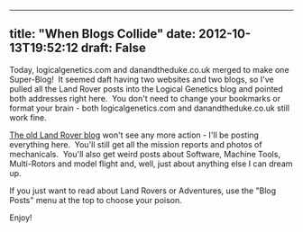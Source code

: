 
---
title: "When Blogs Collide"
date: 2012-10-13T19:52:12
draft: False
---

Today, logicalgenetics.com and danandtheduke.co.uk merged to make one Super-Blog!  It seemed daft having two websites and two blogs, so I've pulled all the Land Rover posts into the Logical Genetics blog and pointed both addresses right here.  You don't need to change your bookmarks or format your brain - both logicalgenetics.com and danandtheduke.co.uk still work fine.

<a href="http://danandtheduke.blogspot.com">The old Land Rover blog</a> won't see any more action - I'll be posting everything here.  You'll still get all the mission reports and photos of mechanicals.  You'll also get weird posts about Software, Machine Tools, Multi-Rotors and model flight and, well, just about anything else I can dream up.

If you just want to read about Land Rovers or Adventures, use the "Blog Posts" menu at the top to choose your poison.

Enjoy!
